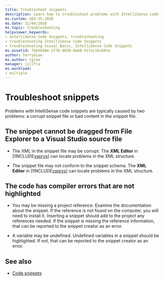 ```yaml
---
title: Troubleshoot snippets
description: Learn how to troubleshoot problems with IntelliSense code snippets are typically caused by bad content in the snippet file or a corrupt snippet file.
ms.custom: SEO-VS-2020
ms.date: 11/04/2016
ms.topic: troubleshooting
helpviewer_keywords:
- IntelliSense Code Snippets, troubleshooting
- troubleshooting IntelliSense Code Snippets
- troubleshooting Visual Basic, IntelliSense Code Snippets
ms.assetid: 7b6dd40e-2f78-4b50-8e68-41fac1bcb81e
author: TerryGLee
ms.author: tglee
manager: jillfra
ms.workload:
- multiple
---
```

# Troubleshoot snippets

Problems with IntelliSense code snippets are typically caused by two problems: a corrupt snippet file or bad content in the snippet file.

## The snippet cannot be dragged from File Explorer to a Visual Studio source file

- The XML in the snippet file may be corrupt. The **XML Editor** in [!INCLUDE[vsprvs](../code-quality/includes/vsprvs_md.md)] can locate problems in the XML structure.

- The snippet file may not conform to the snippet schema. The **XML Editor** in [!INCLUDE[vsprvs](../code-quality/includes/vsprvs_md.md)] can locate problems in the XML structure.

## The code has compiler errors that are not highlighted

- You may be missing a project reference. Examine the documentation about the snippet. If the reference is not found on the computer, you will need to install it. Inserting a snippet should add to the project any references needed. If the snippet is missing the reference information, that can be reported to the snippet creator as an error.

- A variable may be undefined. Undefined variables in a snippet should be highlighted. If not, that can be reported to the snippet creator as an error.

## See also

- [Code snippets](../ide/code-snippets.md)
